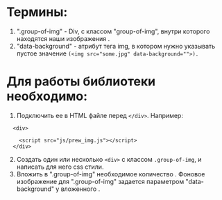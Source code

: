 # Термины:
1. ".group-of-img" - Div, с классом "group-of-img", внутри которого находятся наши изображения <img>.
2. "data-background" - атрибут тега img, в котором нужно указывать пустое значение ```(<img src="some.jpg" data-background="">).```

# Для работы библиотеки необходимо:
1. Подключить ее в HTML файле перед ```</div>```. Например: 
```
  <div>
    
    <script src="js/prew_img.js"></script>
  </div>
```
2. Создать один или несколько ```<div>``` с классом ```.group-of-img```, и написать для него css стили.
3. Вложить в ".group-of-img" необходимое количество <img>. Фоновое изображение для ".group-of-img" задается параметром "data-background" у вложенного <img>.
